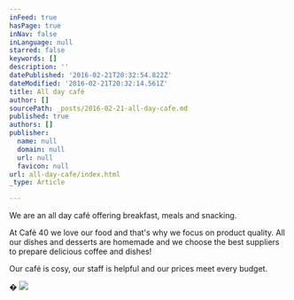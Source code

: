 ```yaml
---
inFeed: true
hasPage: true
inNav: false
inLanguage: null
starred: false
keywords: []
description: ''
datePublished: '2016-02-21T20:32:54.822Z'
dateModified: '2016-02-21T20:32:14.561Z'
title: All day café
author: []
sourcePath: _posts/2016-02-21-all-day-cafe.md
published: true
authors: []
publisher:
  name: null
  domain: null
  url: null
  favicon: null
url: all-day-cafe/index.html
_type: Article

---
```

We are an all day café offering breakfast, meals and snacking. 

At Café 40 we love our food and that's why we focus on product quality. All our
dishes and desserts are homemade and we choose the best suppliers to prepare
delicious coffee and dishes! 

Our café is cosy, our staff is helpful and our prices meet every budget.

� ![](https://the-grid-user-content.s3-us-west-2.amazonaws.com/a448da38-3ea4-4912-8d2e-b6bf3fd2f05c.jpg)